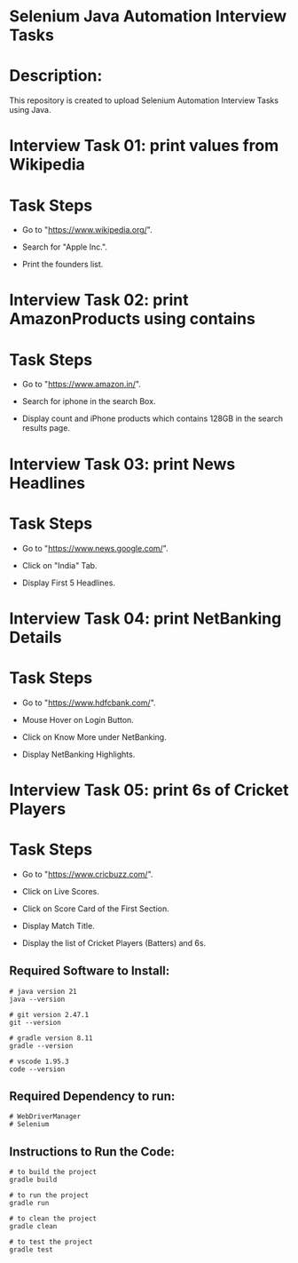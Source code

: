 # Selenium Java Automation Interview Tasks

# Description:
This repository is created to upload Selenium Automation Interview Tasks using Java.

# Interview Task 01: print values from Wikipedia
# Task Steps

- Go to "https://www.wikipedia.org/".

- Search for "Apple Inc.".

- Print the founders list.

# Interview Task 02: print AmazonProducts using contains
# Task Steps

- Go to "https://www.amazon.in/".

- Search for iphone in the search Box.

- Display count and iPhone products which contains 128GB in the search results page.

# Interview Task 03: print News Headlines
# Task Steps
- Go to "https://www.news.google.com/".

- Click on "India" Tab.

- Display First 5 Headlines.

# Interview Task 04: print NetBanking Details
# Task Steps
- Go to "https://www.hdfcbank.com/".

- Mouse Hover on Login Button.

- Click on Know More under NetBanking.

- Display NetBanking Highlights.

# Interview Task 05: print 6s of Cricket Players
# Task Steps
- Go to "https://www.cricbuzz.com/".

- Click on Live Scores.

- Click on Score Card of the First Section.

- Display Match Title.

- Display the list of Cricket Players (Batters) and 6s.

## Required Software to Install:
```
# java version 21
java --version
```
```
# git version 2.47.1
git --version
```
```
# gradle version 8.11
gradle --version
```
```
# vscode 1.95.3
code --version
```
## Required Dependency to run:
```
# WebDriverManager
# Selenium
```
## Instructions to Run the Code:
```
# to build the project
gradle build
```
```
# to run the project
gradle run
```
```
# to clean the project
gradle clean
```
```
# to test the project
gradle test
```